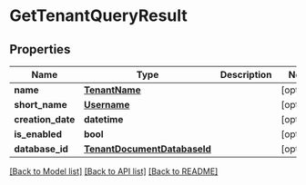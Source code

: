 # GetTenantQueryResult

## Properties
Name | Type | Description | Notes
------------ | ------------- | ------------- | -------------
**name** | [**TenantName**](TenantName.md) |  | [optional] 
**short_name** | [**Username**](Username.md) |  | [optional] 
**creation_date** | **datetime** |  | [optional] 
**is_enabled** | **bool** |  | [optional] 
**database_id** | [**TenantDocumentDatabaseId**](TenantDocumentDatabaseId.md) |  | [optional] 

[[Back to Model list]](../README.md#documentation-for-models) [[Back to API list]](../README.md#documentation-for-api-endpoints) [[Back to README]](../README.md)


